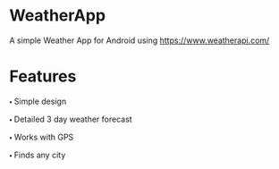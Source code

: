 # WeatherApp
A simple Weather App for Android using https://www.weatherapi.com/

# Features
 🞄 Simple design
 
 🞄 Detailed 3 day weather forecast
 
 🞄 Works with GPS
 
 🞄 Finds any city 

